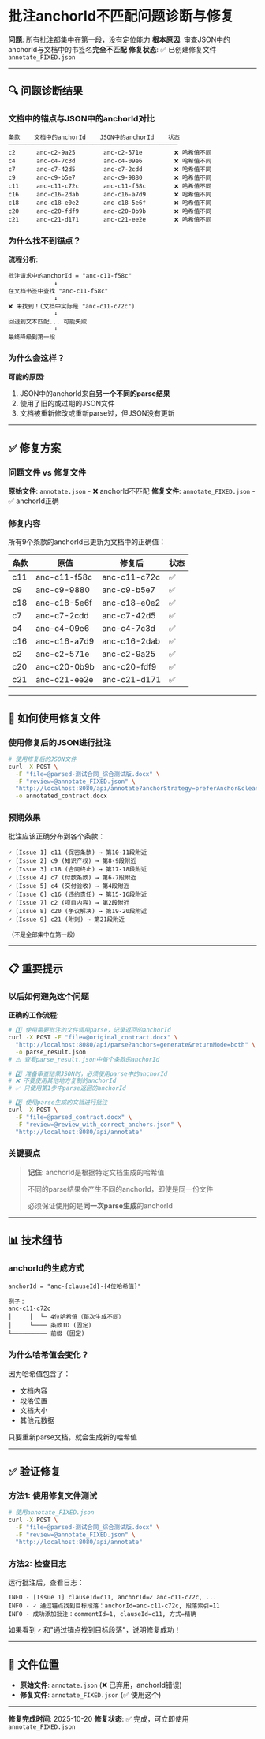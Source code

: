 # 批注anchorId不匹配问题诊断与修复

**问题**: 所有批注都集中在第一段，没有定位能力
**根本原因**: 审查JSON中的anchorId与文档中的书签名**完全不匹配**
**修复状态**: ✅ 已创建修复文件 `annotate_FIXED.json`

---

## 🔍 问题诊断结果

### 文档中的锚点与JSON中的anchorId对比

```
条款    文档中的anchorId    JSON中的anchorId    状态
────────────────────────────────────────────────
c2      anc-c2-9a25        anc-c2-571e         ❌ 哈希值不同
c4      anc-c4-7c3d        anc-c4-09e6         ❌ 哈希值不同
c7      anc-c7-42d5        anc-c7-2cdd         ❌ 哈希值不同
c9      anc-c9-b5e7        anc-c9-9880         ❌ 哈希值不同
c11     anc-c11-c72c       anc-c11-f58c        ❌ 哈希值不同
c16     anc-c16-2dab       anc-c16-a7d9        ❌ 哈希值不同
c18     anc-c18-e0e2       anc-c18-5e6f        ❌ 哈希值不同
c20     anc-c20-fdf9       anc-c20-0b9b        ❌ 哈希值不同
c21     anc-c21-d171       anc-c21-ee2e        ❌ 哈希值不同
```

### 为什么找不到锚点？

**流程分析**:

```
批注请求中的anchorId = "anc-c11-f58c"
             ↓
在文档书签中查找 "anc-c11-f58c"
             ↓
❌ 未找到！(文档中实际是 "anc-c11-c72c")
             ↓
回退到文本匹配... 可能失败
             ↓
最终降级到第一段
```

### 为什么会这样？

**可能的原因**:
1. JSON中的anchorId来自**另一个不同的parse结果**
2. 使用了旧的或过期的JSON文件
3. 文档被重新修改或重新parse过，但JSON没有更新

---

## ✅ 修复方案

### 问题文件 vs 修复文件

**原始文件**: `annotate.json` - ❌ anchorId不匹配
**修复文件**: `annotate_FIXED.json` - ✅ anchorId正确

### 修复内容

所有9个条款的anchorId已更新为文档中的正确值：

| 条款 | 原值 | 修复后 | 状态 |
|------|------|--------|------|
| c11 | anc-c11-f58c | anc-c11-c72c | ✅ |
| c9 | anc-c9-9880 | anc-c9-b5e7 | ✅ |
| c18 | anc-c18-5e6f | anc-c18-e0e2 | ✅ |
| c7 | anc-c7-2cdd | anc-c7-42d5 | ✅ |
| c4 | anc-c4-09e6 | anc-c4-7c3d | ✅ |
| c16 | anc-c16-a7d9 | anc-c16-2dab | ✅ |
| c2 | anc-c2-571e | anc-c2-9a25 | ✅ |
| c20 | anc-c20-0b9b | anc-c20-fdf9 | ✅ |
| c21 | anc-c21-ee2e | anc-c21-d171 | ✅ |

---

## 🚀 如何使用修复文件

### 使用修复后的JSON进行批注

```bash
# 使用修复后的JSON文件
curl -X POST \
  -F "file=@parsed-测试合同_综合测试版.docx" \
  -F "review=@annotate_FIXED.json" \
  "http://localhost:8080/api/annotate?anchorStrategy=preferAnchor&cleanupAnchors=false" \
  -o annotated_contract.docx
```

### 预期效果

批注应该正确分布到各个条款：

```
✓ [Issue 1] c11 (保密条款) → 第10-11段附近
✓ [Issue 2] c9 (知识产权) → 第8-9段附近
✓ [Issue 3] c18 (合同终止) → 第17-18段附近
✓ [Issue 4] c7 (付款条款) → 第6-7段附近
✓ [Issue 5] c4 (交付验收) → 第4段附近
✓ [Issue 6] c16 (违约责任) → 第15-16段附近
✓ [Issue 7] c2 (项目内容) → 第2段附近
✓ [Issue 8] c20 (争议解决) → 第19-20段附近
✓ [Issue 9] c21 (附则) → 第21段附近

（不是全部集中在第一段）
```

---

## 📋 重要提示

### 以后如何避免这个问题

**正确的工作流程**:

```bash
# 1️⃣ 使用需要批注的文件调用parse，记录返回的anchorId
curl -X POST -F "file=@original_contract.docx" \
  "http://localhost:8080/api/parse?anchors=generate&returnMode=both" \
  -o parse_result.json
# ⚠️ 查看parse_result.json中每个条款的anchorId

# 2️⃣ 准备审查结果JSON时，必须使用parse中的anchorId
# ❌ 不要使用其他地方复制的anchorId
# ✅ 只使用第1步中parse返回的anchorId

# 3️⃣ 使用parse生成的文档进行批注
curl -X POST \
  -F "file=@parsed_contract.docx" \
  -F "review=@review_with_correct_anchors.json" \
  "http://localhost:8080/api/annotate"
```

### 关键要点

> **记住**: anchorId是根据特定文档生成的哈希值
>
> 不同的parse结果会产生不同的anchorId，即使是同一份文件
>
> 必须保证使用的是**同一次parse生成**的anchorId

---

## 📊 技术细节

### anchorId的生成方式

```
anchorId = "anc-{clauseId}-{4位哈希值}"

例子：
anc-c11-c72c
│     │  └─ 4位哈希值（每次生成不同）
│     └──── 条款ID (固定)
└────────── 前缀 (固定)
```

### 为什么哈希值会变化？

因为哈希值包含了：
- 文档内容
- 段落位置
- 文档大小
- 其他元数据

只要重新parse文档，就会生成新的哈希值

---

## ✅ 验证修复

### 方法1: 使用修复文件测试

```bash
# 使用annotate_FIXED.json
curl -X POST \
  -F "file=@parsed-测试合同_综合测试版.docx" \
  -F "review=@annotate_FIXED.json" \
  "http://localhost:8080/api/annotate"
```

### 方法2: 检查日志

运行批注后，查看日志：

```
INFO - [Issue 1] clauseId=c11, anchorId=✓ anc-c11-c72c, ...
INFO - ✓ 通过锚点找到目标段落：anchorId=anc-c11-c72c, 段落索引=11
INFO - 成功添加批注：commentId=1, clauseId=c11, 方式=精确
```

如果看到 `✓` 和"通过锚点找到目标段落"，说明修复成功！

---

## 📁 文件位置

- **原始文件**: `annotate.json` (❌ 已弃用，anchorId错误)
- **修复文件**: `annotate_FIXED.json` (✅ 使用这个)

---

**修复完成时间**: 2025-10-20
**修复状态**: ✅ 完成，可立即使用 `annotate_FIXED.json`
